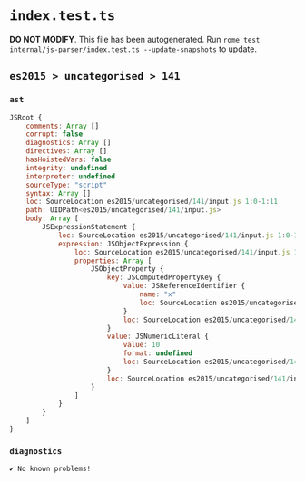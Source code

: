 # `index.test.ts`

**DO NOT MODIFY**. This file has been autogenerated. Run `rome test internal/js-parser/index.test.ts --update-snapshots` to update.

## `es2015 > uncategorised > 141`

### `ast`

```javascript
JSRoot {
	comments: Array []
	corrupt: false
	diagnostics: Array []
	directives: Array []
	hasHoistedVars: false
	integrity: undefined
	interpreter: undefined
	sourceType: "script"
	syntax: Array []
	loc: SourceLocation es2015/uncategorised/141/input.js 1:0-1:11
	path: UIDPath<es2015/uncategorised/141/input.js>
	body: Array [
		JSExpressionStatement {
			loc: SourceLocation es2015/uncategorised/141/input.js 1:0-1:11
			expression: JSObjectExpression {
				loc: SourceLocation es2015/uncategorised/141/input.js 1:1-1:10
				properties: Array [
					JSObjectProperty {
						key: JSComputedPropertyKey {
							value: JSReferenceIdentifier {
								name: "x"
								loc: SourceLocation es2015/uncategorised/141/input.js 1:3-1:4 (x)
							}
							loc: SourceLocation es2015/uncategorised/141/input.js 1:2-1:5
						}
						value: JSNumericLiteral {
							value: 10
							format: undefined
							loc: SourceLocation es2015/uncategorised/141/input.js 1:7-1:9
						}
						loc: SourceLocation es2015/uncategorised/141/input.js 1:2-1:9
					}
				]
			}
		}
	]
}
```

### `diagnostics`

```
✔ No known problems!

```
